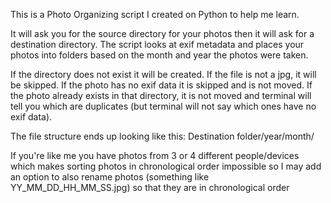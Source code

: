 This is a Photo Organizing script I created on Python to help me learn.

It will ask you for the source directory for your photos then it will ask for
a destination directory.  The script looks at exif metadata and places your photos
into folders based on the month and year the photos were taken.

If the directory does not exist it will be created.
If the file is not a jpg, it will be skipped.
If the photo has no exif data it is skipped and is not moved.
If the photo already exists in that directory, it is not moved and terminal will
tell you which are duplicates (but terminal will not say which ones have no exif data).

The file structure ends up looking like this:
Destination folder/year/month/

If you're like me you have photos from 3 or 4 different people/devices which makes
sorting photos in chronological order impossible so I may add an option to also
rename photos (something like YY_MM_DD_HH_MM_SS.jpg) so that they are in
chronological order
